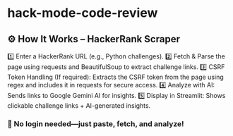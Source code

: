 # hack-mode-code-review

## ⚙️ How It Works – HackerRank Scraper
1️⃣ Enter a HackerRank URL (e.g., Python challenges).
2️⃣ Fetch & Parse the page using requests and BeautifulSoup to extract challenge links.
3️⃣ CSRF Token Handling (If required): Extracts the CSRF token from the page using regex and includes it in requests for secure access.
4️⃣ Analyze with AI: Sends links to Google Gemini AI for insights.
5️⃣ Display in Streamlit: Shows clickable challenge links + AI-generated insights.

### 🚀 No login needed—just paste, fetch, and analyze!
